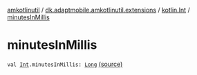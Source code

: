 [amkotlinutil](../../index.md) / [dk.adaptmobile.amkotlinutil.extensions](../index.md) / [kotlin.Int](index.md) / [minutesInMillis](./minutes-in-millis.md)

# minutesInMillis

`val `[`Int`](https://kotlinlang.org/api/latest/jvm/stdlib/kotlin/-int/index.html)`.minutesInMillis: `[`Long`](https://kotlinlang.org/api/latest/jvm/stdlib/kotlin/-long/index.html) [(source)](https://github.com/adaptmobile-organization/amkotlinutil/tree/master/amkotlinutil/amkotlinutil/src/main/java/dk/adaptmobile/amkotlinutil/extensions/TimeExtensions.kt#L12)